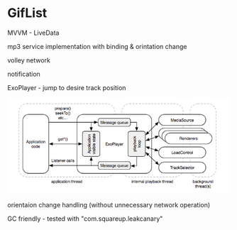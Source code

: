 # GifList
MVVM - LiveData

mp3 service implementation with binding & orintation change

volley network

notification 

ExoPlayer - jump to desire track position

![intro](media/exo.png)

orientaion change handling (without unnecessary network operation)

GC friendly - tested with "com.squareup.leakcanary"

